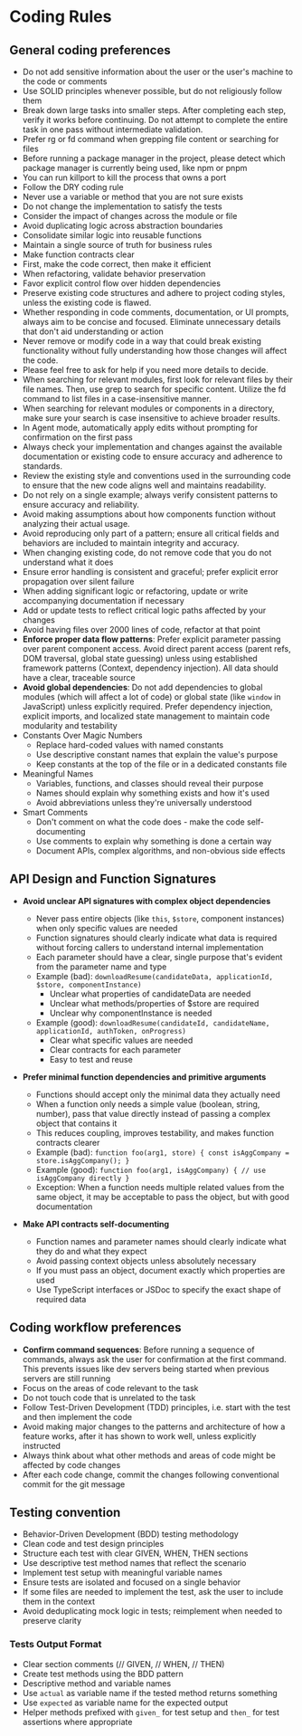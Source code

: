 # Coding Rules

## General coding preferences

- Do not add sensitive information about the user or the user's machine to the code or comments
- Use SOLID principles whenever possible, but do not religiously follow them
- Break down large tasks into smaller steps. After completing each step, verify it works before continuing. Do not attempt to complete the entire task in one pass without intermediate validation.
- Prefer rg or fd command when grepping file content or searching for files
- Before running a package manager in the project, please detect which package manager is currently being used, like npm or pnpm
- You can run killport <port> to kill the process that owns a port
- Follow the DRY coding rule
- Never use a variable or method that you are not sure exists
- Do not change the implementation to satisfy the tests
- Consider the impact of changes across the module or file
- Avoid duplicating logic across abstraction boundaries
- Consolidate similar logic into reusable functions
- Maintain a single source of truth for business rules
- Make function contracts clear
- First, make the code correct, then make it efficient
- When refactoring, validate behavior preservation
- Favor explicit control flow over hidden dependencies
- Preserve existing code structures and adhere to project coding styles, unless the existing code is flawed.
- Whether responding in code comments, documentation, or UI prompts, always aim to be concise and focused. Eliminate unnecessary details that don't aid understanding or action
- Never remove or modify code in a way that could break existing functionality without fully understanding how those changes will affect the code.
- Please feel free to ask for help if you need more details to decide.
- When searching for relevant modules, first look for relevant files by their file names. Then, use grep to search for specific content. Utilize the fd command to list files in a case-insensitive manner.
- When searching for relevant modules or components in a directory, make sure your search is case insensitive to achieve broader results.
- In Agent mode, automatically apply edits without prompting for confirmation on the first pass
- Always check your implementation and changes against the available documentation or existing code to ensure accuracy and adherence to standards.
- Review the existing style and conventions used in the surrounding code to ensure that the new code aligns well and maintains readability.
- Do not rely on a single example; always verify consistent patterns to ensure accuracy and reliability.
- Avoid making assumptions about how components function without analyzing their actual usage.
- Avoid reproducing only part of a pattern; ensure all critical fields and behaviors are included to maintain integrity and accuracy.
- When changing existing code, do not remove code that you do not understand what it does
- Ensure error handling is consistent and graceful; prefer explicit error propagation over silent failure
- When adding significant logic or refactoring, update or write accompanying documentation if necessary
- Add or update tests to reflect critical logic paths affected by your changes
- Avoid having files over 2000 lines of code, refactor at that point
- **Enforce proper data flow patterns**: Prefer explicit parameter passing over parent component access. Avoid direct parent access (parent refs, DOM traversal, global state guessing) unless using established framework patterns (Context, dependency injection). All data should have a clear, traceable source
- **Avoid global dependencies**: Do not add dependencies to global modules (which will affect a lot of code) or global state (like `window` in JavaScript) unless explicitly required. Prefer dependency injection, explicit imports, and localized state management to maintain code modularity and testability
- Constants Over Magic Numbers
  - Replace hard-coded values with named constants
  - Use descriptive constant names that explain the value's purpose
  - Keep constants at the top of the file or in a dedicated constants file
- Meaningful Names
  - Variables, functions, and classes should reveal their purpose
  - Names should explain why something exists and how it's used
  - Avoid abbreviations unless they're universally understood
- Smart Comments
  - Don't comment on what the code does - make the code self-documenting
  - Use comments to explain why something is done a certain way
  - Document APIs, complex algorithms, and non-obvious side effects


## API Design and Function Signatures

- **Avoid unclear API signatures with complex object dependencies**
  - Never pass entire objects (like `this`, `$store`, component instances) when only specific values are needed
  - Function signatures should clearly indicate what data is required without forcing callers to understand internal implementation
  - Each parameter should have a clear, single purpose that's evident from the parameter name and type
  - Example (bad): `downloadResume(candidateData, applicationId, $store, componentInstance)`
    - Unclear what properties of candidateData are needed
    - Unclear what methods/properties of $store are required
    - Unclear why componentInstance is needed
  - Example (good): `downloadResume(candidateId, candidateName, applicationId, authToken, onProgress)`
    - Clear what specific values are needed
    - Clear contracts for each parameter
    - Easy to test and reuse

- **Prefer minimal function dependencies and primitive arguments**
  - Functions should accept only the minimal data they actually need
  - When a function only needs a simple value (boolean, string, number), pass that value directly instead of passing a complex object that contains it
  - This reduces coupling, improves testability, and makes function contracts clearer
  - Example (bad): `function foo(arg1, store) { const isAggCompany = store.isAggCompany(); }`
  - Example (good): `function foo(arg1, isAggCompany) { // use isAggCompany directly }`
  - Exception: When a function needs multiple related values from the same object, it may be acceptable to pass the object, but with good documentation

- **Make API contracts self-documenting**
  - Function names and parameter names should clearly indicate what they do and what they expect
  - Avoid passing context objects unless absolutely necessary
  - If you must pass an object, document exactly which properties are used
  - Use TypeScript interfaces or JSDoc to specify the exact shape of required data

## Coding workflow preferences

- **Confirm command sequences**: Before running a sequence of commands, always ask the user for confirmation at the first command. This prevents issues like dev servers being started when previous servers are still running
- Focus on the areas of code relevant to the task
- Do not touch code that is unrelated to the task
- Follow Test-Driven Development (TDD) principles, i.e. start with the test and then implement the code
- Avoid making major changes to the patterns and architecture of how a feature works, after it has shown to work well, unless explicitly instructed
- Always think about what other methods and areas of code might be affected by code changes
- After each code change, commit the changes following conventional commit for the git message

## Testing convention

- Behavior-Driven Development (BDD) testing methodology
- Clean code and test design principles
- Structure each test with clear GIVEN, WHEN, THEN sections
- Use descriptive test method names that reflect the scenario
- Implement test setup with meaningful variable names
- Ensure tests are isolated and focused on a single behavior
- If some files are needed to implement the test, ask the user to include them in the context
- Avoid deduplicating mock logic in tests; reimplement when needed to preserve clarity

### Tests Output Format

- Clear section comments (// GIVEN, // WHEN, // THEN)
- Create test methods using the BDD pattern
- Descriptive method and variable names
- Use `actual` as variable name if the tested method returns something
- Use `expected` as variable name for the expected output
- Helper methods prefixed with `given_` for test setup and `then_` for test assertions where appropriate

